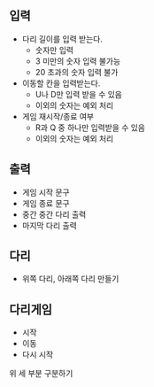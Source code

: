 ## 입력
* 다리 길이를 입력 받는다.
  * 숫자만 입력
  * 3 미만의 숫자 입력 불가능
  * 20 초과의 숫자 입력 불가
* 이동할 칸을 입력받는다.
  * U나 D만 입력 받을 수 있음
  * 이외의 숫자는 예외 처리
* 게임 재시작/종료 여부
  * R과 Q 중 하나만 입력받을 수 있음
  * 이외의 숫자는 예외 처리

## 출력
* 게임 시작 문구
* 게임 종료 문구
* 중간 중간 다리 출력
* 마지막 다리 출력

## 다리
* 위쪽 다리, 아래쪽 다리 만들기

## 다리게임
* 시작
* 이동
* 다시 시작

위 세 부분 구분하기